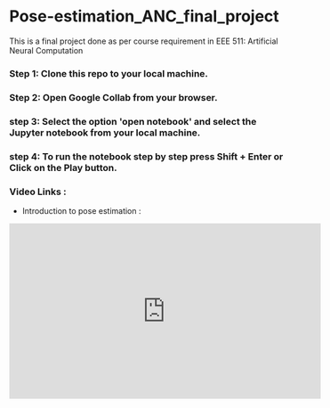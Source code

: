 # Pose-estimation_ANC_final_project
This is a final project done as per course requirement in EEE 511: Artificial Neural Computation

### Step 1: Clone this repo to your local machine.
### Step 2: Open Google Collab from your browser.
### step 3: Select the option 'open notebook' and select the Jupyter notebook from your local machine.
### step 4: To run the notebook step by step press Shift + Enter or Click on the Play button.

### Video Links : 
- Introduction to pose estimation :
<!-- blank line -->
<iframe width="560" height="315" src="https://www.youtube.com/embed/q4rOR-ANFMs" frameborder="0" allow="accelerometer; autoplay; encrypted-media; gyroscope; picture-in-picture" allowfullscreen></iframe>
<!-- blank line -->



